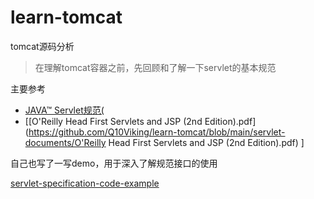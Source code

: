 # learn-tomcat
tomcat源码分析

> 在理解tomcat容器之前，先回顾和了解一下servlet的基本规范

主要参考

- [JAVA™ Servlet规范(](https://jcp.org/aboutJava/communityprocess/final/jsr340/index.html)
- [[O'Reilly Head First Servlets and JSP (2nd Edition).pdf](https://github.com/Q10Viking/learn-tomcat/blob/main/servlet-documents/O'Reilly Head First Servlets and JSP (2nd Edition).pdf) ]



自己也写了一写demo，用于深入了解规范接口的使用

[servlet-specification-code-example](https://github.com/Q10Viking/learn-tomcat/tree/main/servlet-specification-code-example)

